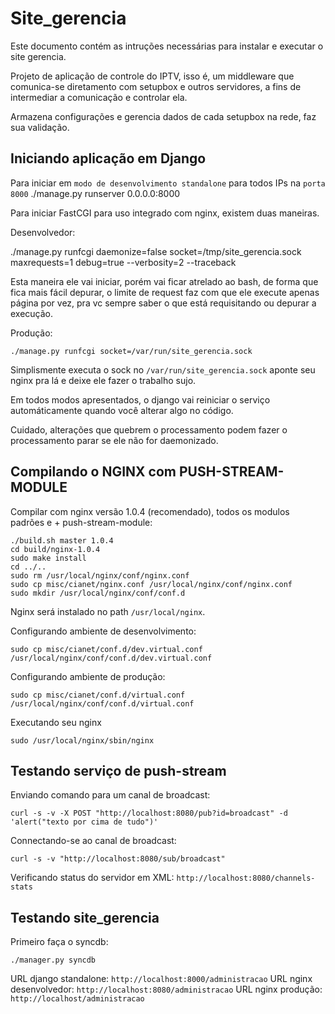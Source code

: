 Site_gerencia
=============

Este documento contém as intruções necessárias para instalar e executar o site gerencia.

Projeto de aplicação de controle do IPTV, isso é, um middleware que comunica-se diretamento
com setupbox e outros servidores, a fins de intermediar a comunicação e controlar ela.

Armazena configurações e gerencia dados de cada setupbox na rede, faz sua validação.


Iniciando aplicação em Django
-----------------------------

Para iniciar em `modo de desenvolvimento standalone` para todos IPs na `porta 8000`
    ./manage.py runserver 0.0.0.0:8000

Para iniciar FastCGI para uso integrado com nginx, existem duas maneiras.

Desenvolvedor:

   ./manage.py runfcgi daemonize=false socket=/tmp/site_gerencia.sock maxrequests=1 debug=true --verbosity=2 --traceback 

Esta maneira ele vai iniciar, porém vai ficar atrelado ao bash, de forma que fica mais fácil depurar, o limite de request faz com que ele execute apenas página por vez, pra vc sempre saber o que está requisitando ou depurar a execução.

Produção:

    ./manage.py runfcgi socket=/var/run/site_gerencia.sock

Simplismente executa o sock no `/var/run/site_gerencia.sock` aponte seu nginx pra lá e deixe ele fazer o trabalho sujo.

Em todos modos apresentados, o django vai reiniciar o serviço automáticamente quando você alterar algo no código.

Cuidado, alterações que quebrem o processamento podem fazer o processamento parar se ele não for daemonizado.


Compilando o NGINX com PUSH-STREAM-MODULE
-----------------------------------------

Compilar com nginx versão 1.0.4 (recomendado), todos os modulos padrões e + push-stream-module:

    ./build.sh master 1.0.4
    cd build/nginx-1.0.4
    sudo make install
    cd ../..
    sudo rm /usr/local/nginx/conf/nginx.conf
    sudo cp misc/cianet/nginx.conf /usr/local/nginx/conf/nginx.conf
    sudo mkdir /usr/local/nginx/conf/conf.d

Nginx será instalado no path `/usr/local/nginx`.

Configurando ambiente de desenvolvimento:

    sudo cp misc/cianet/conf.d/dev.virtual.conf /usr/local/nginx/conf/conf.d/dev.virtual.conf 

Configurando ambiente de produção:

    sudo cp misc/cianet/conf.d/virtual.conf /usr/local/nginx/conf/conf.d/virtual.conf 

Executando seu nginx

    sudo /usr/local/nginx/sbin/nginx



Testando serviço de push-stream
-------------------------------

Enviando comando para um canal de broadcast:

    curl -s -v -X POST "http://localhost:8080/pub?id=broadcast" -d 'alert("texto por cima de tudo")'

Connectando-se ao canal de broadcast:

    curl -s -v "http://localhost:8080/sub/broadcast"

Verificando status do servidor em XML: `http://localhost:8080/channels-stats`


Testando site_gerencia
----------------------

Primeiro faça o syncdb:

    ./manager.py syncdb

URL django standalone: `http://localhost:8000/administracao`
URL nginx desenvolvedor: `http://localhost:8080/administracao`
URL nginx produção: `http://localhost/administracao`

